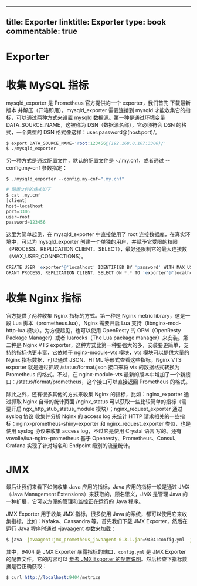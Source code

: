 
---
title: Exporter
linktitle: Exporter
type: book
commentable: true
---

# Exporter

# 收集 MySQL 指标

mysqld_exporter 是 Prometheus 官方提供的一个 exporter，我们首先 下载最新版本 并解压（开箱即用）。mysqld_exporter 需要连接到 mysqld 才能收集它的指标，可以通过两种方式来设置 mysqld 数据源。第一种是通过环境变量 DATA_SOURCE_NAME，这被称为 DSN（数据源名称），它必须符合 DSN 的格式，一个典型的 DSN 格式像这样：user:password@(host:port)/。

```s
$ export DATA_SOURCE_NAME='root:123456@(192.168.0.107:3306)/'
$ ./mysqld_exporter
```

另一种方式是通过配置文件，默认的配置文件是 ~/.my.cnf，或者通过 --config.my-cnf 参数指定：

```s
$ ./mysqld_exporter --config.my-cnf=".my.cnf"

# 配置文件的格式如下
$ cat .my.cnf
[client]
host=localhost
port=3306
user=root
password=123456
```

这里为简单起见，在 mysqld_exporter 中直接使用了 root 连接数据库，在真实环境中，可以为 mysqld_exporter 创建一个单独的用户，并赋予它受限的权限（PROCESS、REPLICATION CLIENT、SELECT），最好还限制它的最大连接数（MAX_USER_CONNECTIONS）。

```s
CREATE USER 'exporter'@'localhost' IDENTIFIED BY 'password' WITH MAX_USER_CONNECTIONS 3;
GRANT PROCESS, REPLICATION CLIENT, SELECT ON *.* TO 'exporter'@'localhost';
```

# 收集 Nginx 指标

官方提供了两种收集 Nginx 指标的方式。第一种是 Nginx metric library，这是一段 Lua 脚本（prometheus.lua），Nginx 需要开启 Lua 支持（libnginx-mod-http-lua 模块）。为方便起见，也可以使用 OpenResty 的 OPM（OpenResty Package Manager）或者 luarocks（The Lua package manager）来安装。第二种是 Nginx VTS exporter，这种方式比第一种要强大的多，安装要更简单，支持的指标也更丰富，它依赖于 nginx-module-vts 模块，vts 模块可以提供大量的 Nginx 指标数据，可以通过 JSON、HTML 等形式查看这些指标。Nginx VTS exporter 就是通过抓取 /status/format/json 接口来将 vts 的数据格式转换为 Prometheus 的格式。不过，在 nginx-module-vts 最新的版本中增加了一个新接口：/status/format/prometheus，这个接口可以直接返回 Prometheus 的格式。

除此之外，还有很多其他的方式来收集 Nginx 的指标，比如：nginx_exporter 通过抓取 Nginx 自带的统计页面 /nginx_status 可以获取一些比较简单的指标（需要开启 ngx_http_stub_status_module 模块）；nginx_request_exporter 通过 syslog 协议 收集并分析 Nginx 的 access log 来统计 HTTP 请求相关的一些指标；nginx-prometheus-shiny-exporter 和 nginx_request_exporter 类似，也是使用 syslog 协议来收集 access log，不过它是使用 Crystal 语言 写的。还有 vovolie/lua-nginx-prometheus 基于 Openresty、Prometheus、Consul、Grafana 实现了针对域名和 Endpoint 级别的流量统计。

# JMX

最后让我们来看下如何收集 Java 应用的指标，Java 应用的指标一般是通过 JMX（Java Management Extensions）来获取的，顾名思义，JMX 是管理 Java 的一种扩展，它可以方便的管理和监控正在运行的 Java 程序。

JMX Exporter 用于收集 JMX 指标，很多使用 Java 的系统，都可以使用它来收集指标，比如：Kafaka、Cassandra 等。首先我们下载 JMX Exporter，然后在运行 Java 程序时通过 -javaagent 参数来加载：

```sh
$ java -javaagent:jmx_prometheus_javaagent-0.3.1.jar=9404:config.yml -jar spring-boot-sample-1.0-SNAPSHOT.jar
```

其中，9404 是 JMX Exporter 暴露指标的端口，`config.yml` 是 JMX Exporter 的配置文件，它的内容可以 [参考 JMX Exporter 的配置说明](https://github.com/prometheus/jmx_exporter#configuration)。然后检查下指标数据是否正确获取：

```s
$ curl http://localhost:9404/metrics
```

    